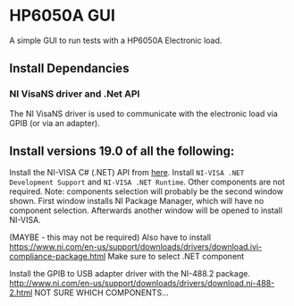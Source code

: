 # HP6050A GUI
A simple GUI to run tests with a HP6050A Electronic load. 

## Install Dependancies

### NI VisaNS driver and .Net API
The NI VisaNS driver is used to communicate with the electronic load via GPIB (or via an adapter).

Install versions 19.0 of all the following:
------------------------------------------------------
Install the NI-VISA C# (.NET) API from [here](https://www.ni.com/visa/). Install `NI-VISA .NET Development Support` and `NI-VISA .NET Runtime`. Other components are not required. Note: components selection will probably be the second window shown. First window installs NI Package Manager, which will have no component selection. Afterwards another window will be opened to install NI-VISA.

(MAYBE - this may not be required) Also have to install https://www.ni.com/en-us/support/downloads/drivers/download.ivi-compliance-package.html
Make sure to select .NET component

Install the GPIB to USB adapter driver with the NI-488.2 package.
http://www.ni.com/en-us/support/downloads/drivers/download.ni-488-2.html
NOT SURE WHICH COMPONENTS...
